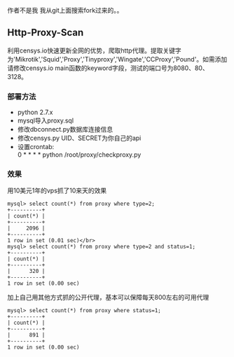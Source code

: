作者不是我 我从git上面搜索fork过来的。。
## Http-Proxy-Scan

利用censys.io快速更新全网的优势，爬取http代理。提取关键字为'Mikrotik','Squid','Proxy','Tinyproxy','Wingate','CCProxy','Pound'。如需添加请修改censys.io main函数的keyword字段，测试的端口号为8080、80、3128。


### 部署方法

* python 2.7.x
* mysql导入proxy.sql
* 修改dbconnect.py数据库连接信息
* 修改censys.py UID、SECRET为你自己的api
* 设置crontab:</br>
 0 * * * *  python  /root/proxy/checkproxy.py

### 效果

用10美元1年的vps抓了10来天的效果</br>
```
mysql> select count(*) from proxy where type=2;
+----------+
| count(*) |
+----------+
|     2096 |
+----------+
1 row in set (0.01 sec)</br>
mysql> select count(*) from proxy where type=2 and status=1;
+----------+
| count(*) |
+----------+
|      320 |
+----------+
1 row in set (0.00 sec)
```
加上自己用其他方式抓的公开代理，基本可以保障每天800左右的可用代理</br>
```
mysql> select count(*) from proxy where status=1;
+----------+
| count(*) |
+----------+
|      891 |
+----------+
1 row in set (0.00 sec)
```
